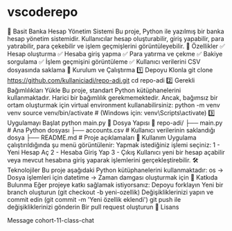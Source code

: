 # vscoderepo

:bank: Basit Banka Hesap Yönetim Sistemi
Bu proje, Python ile yazılmış bir banka hesap yönetim sistemidir. Kullanıcılar hesap oluşturabilir, giriş yapabilir, para yatırabilir, para çekebilir ve işlem geçmişlerini görüntüleyebilir.
:pushpin: Özellikler
:white_check_mark: Hesap oluşturma
:white_check_mark: Hesaba giriş yapma
:white_check_mark: Para yatırma ve çekme
:white_check_mark: Bakiye sorgulama
:white_check_mark: İşlem geçmişini görüntüleme
:white_check_mark: Kullanıcı verilerini CSV dosyasında saklama
:rocket: Kurulum ve Çalıştırma
:one: Depoyu Klonla
git clone https://github.com/kullaniciadi/repo-adi.git
cd repo-adi
:two: Gerekli Bağımlılıkları Yükle
Bu proje, standart Python kütüphanelerini kullanmaktadır. Harici bir bağımlılık gerekmemektedir. Ancak, bağımsız bir ortam oluşturmak için virtual environment kullanabilirsiniz:
python -m venv venv
source venv/bin/activate # (Windows için: venv\Scripts\activate)
:three: Uygulamayı Başlat
python main.py
:open_file_folder: Dosya Yapısı
📂 repo-adi/
├── main.py # Ana Python dosyası
├── accounts.csv # Kullanıcı verilerinin saklandığı dosya
├── README.md # Proje açıklamaları
:book: Kullanım
Uygulama çalıştırıldığında şu menü görüntülenir:
Yapmak istediğiniz işlemi seçiniz:
1 - Yeni Hesap Aç
2 - Hesaba Giriş Yap
3 - Çıkış
Kullanıcı yeni bir hesap açabilir veya mevcut hesabına giriş yaparak işlemlerini gerçekleştirebilir.
🛠 Teknolojiler
Bu proje aşağıdaki Python kütüphanelerini kullanmaktadır:
os → Dosya işlemleri için
datetime → Zaman damgası oluşturmak için
:pushpin: Katkıda Bulunma
Eğer projeye katkı sağlamak istiyorsanız:
Depoyu forklayın
Yeni bir branch oluşturun (git checkout -b yeni-ozellik)
Değişikliklerinizi yapın ve commit edin (git commit -m 'Yeni özellik eklendi')
git push ile değişikliklerinizi gönderin
Bir pull request oluşturun
:scroll: Lisans

Message cohort-11-class-chat
